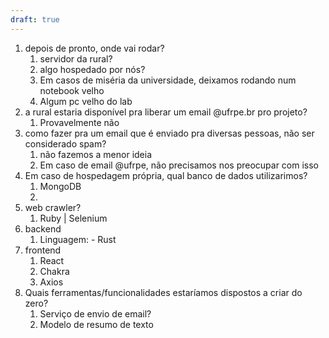 ```yaml
---
draft: true
---
```



1. depois de pronto, onde vai rodar?
	1. servidor da rural?
	2. algo hospedado por nós?
	3. Em casos de miséria da universidade, deixamos rodando num notebook velho
	4. Algum pc velho do lab
2. a rural estaria disponível pra liberar um email @ufrpe.br pro projeto?
	1. Provavelmente não
3. como fazer pra um email que é enviado pra diversas pessoas, não ser considerado spam?
	1. não fazemos a menor ideia
	2. Em caso de email @ufrpe, não precisamos nos preocupar com isso
4. Em caso de hospedagem própria, qual banco de dados utilizarimos?
	1. MongoDB
	2. 
5. web crawler?
	1. Ruby | Selenium
6. backend
	1. Linguagem:
		   - Rust
7. frontend
	1. React
	2. Chakra
	3. Axios
8. Quais ferramentas/funcionalidades estaríamos dispostos a criar do zero?
	1. Serviço de envio de email?
	2. Modelo de resumo de texto